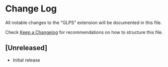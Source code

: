 # Change Log

All notable changes to the "GLPS" extension will be documented in this file.

Check [Keep a Changelog](http://keepachangelog.com/) for recommendations on how to structure this file.

## [Unreleased]

- Initial release